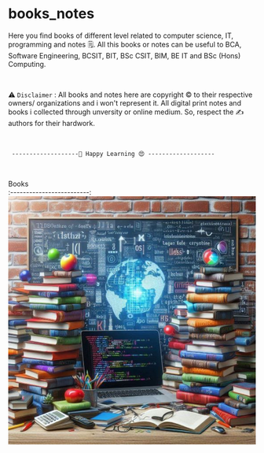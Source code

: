 # books_notes
Here you find books of different level related to computer science, IT, programming and notes 🗒. All this books or notes can be useful to BCA, Software Engineering, BCSIT, BIT,  BSc CSIT, BIM, BE IT and BSc (Hons) Computing.

<br>

⚠️ `Disclaimer` : All books and notes here are copyright ©️ to their respective owners/ organizations and i won't represent it. All digital print notes and books i collected through unversity or online medium. So, respect the ✍ authors for their hardwork.

<br>

     -------------------📙 Happy Learning 😍 -------------------

<br>

Books             
:-------------------------:
![books](https://raw.githubusercontent.com/diveshthapa/books_notes/main/booksnotes.jpg)
